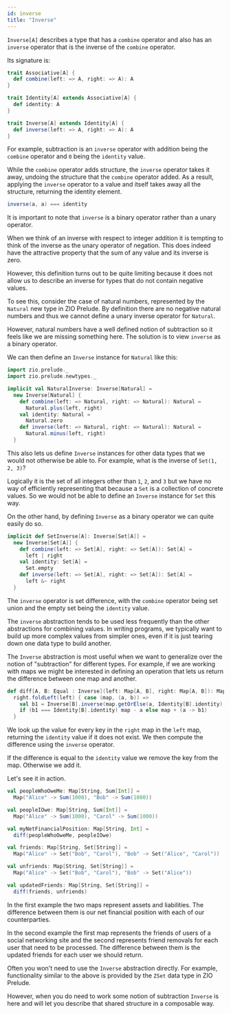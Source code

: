 ```yaml
---
id: inverse
title: "Inverse"
---
```


`Inverse[A]` describes a type that has a `combine` operator and also has an `inverse` operator that is the inverse of the `combine` operator.

Its signature is:

```scala mdoc
trait Associative[A] {
  def combine(left: => A, right: => A): A
}

trait Identity[A] extends Associative[A] {
  def identity: A
}

trait Inverse[A] extends Identity[A] {
  def inverse(left: => A, right: => A): A
}
```

For example, subtraction is an `inverse` operator with addition being the `combine` operator and `0` being the `identity` value.

While the `combine` operator adds structure, the `inverse` operator takes it away, undoing the structure that the `combine` operator added. As a result, applying the `inverse` operator to a value and itself takes away all the structure, returning the identity element.

```scala
inverse(a, a) === identity
```

It is important to note that `inverse` is a binary operator rather than a unary operator.

When we think of an inverse with respect to integer addition it is tempting to think of the inverse as the unary operator of negation. This does indeed have the attractive property that the sum of any value and its inverse is zero.

However, this definition turns out to be quite limiting because it does not allow us to describe an inverse for types that do not contain negative values.

To see this, consider the case of natural numbers, represented by the `Natural` new type in ZIO Prelude. By definition there are no negative natural numbers and thus we cannot define a unary inverse operator for `Natural`.

However, natural numbers have a well defined notion of subtraction so it feels like we are missing something here. The solution is to view `inverse` as a binary operator.

We can then define an `Inverse` instance for `Natural` like this:

```scala mdoc:reset
import zio.prelude._
import zio.prelude.newtypes._

implicit val NaturalInverse: Inverse[Natural] =
  new Inverse[Natural] {
    def combine(left: => Natural, right: => Natural): Natural =
      Natural.plus(left, right)
    val identity: Natural =
      Natural.zero
    def inverse(left: => Natural, right: => Natural): Natural =
      Natural.minus(left, right)
  }
```

This also lets us define `Inverse` instances for other data types that we would not otherwise be able to. For example, what is the inverse of `Set(1, 2, 3)`?

Logically it is the set of all integers other than `1`, `2`, and `3` but we have no way of efficiently representing that because a `Set` is a collection of concrete values. So we would not be able to define an `Inverse` instance for `Set` this way.

On the other hand, by defining `Inverse` as a binary operator we can quite easily do so.

```scala mdoc
implicit def SetInverse[A]: Inverse[Set[A]] =
  new Inverse[Set[A]] {
    def combine(left: => Set[A], right: => Set[A]): Set[A] =
      left | right
    val identity: Set[A] =
      Set.empty
    def inverse(left: => Set[A], right: => Set[A]): Set[A] =
      left &~ right
  }
```

The `inverse` operator is set difference, with the `combine` operator being set union and the empty set being the `identity` value.

The `inverse` abstraction tends to be used less frequently than the other abstractions for combining values. In writing programs, we typically want to build up more complex values from simpler ones, even if it is just tearing down one data type to build another.

The `Inverse` abstraction is most useful when we want to generalize over the notion of "subtraction" for different types. For example, if we are working with maps we might be interested in defining an operation that lets us return the difference between one map and another.

```scala mdoc
def diff[A, B: Equal : Inverse](left: Map[A, B], right: Map[A, B]): Map[A, B] =
  right.foldLeft(left) { case (map, (a, b)) =>
    val b1 = Inverse[B].inverse(map.getOrElse(a, Identity[B].identity), b)
    if (b1 === Identity[B].identity) map - a else map + (a -> b1)
  }
```

We look up the value for every key in the `right` map in the `left` map, returning the `identity` value if it does not exist. We then compute the difference using the `inverse` operator.

If the difference is equal to the `identity` value we remove the key from the map. Otherwise we add it.

Let's see it in action.

```scala mdoc
val peopleWhoOweMe: Map[String, Sum[Int]] =
  Map("Alice" -> Sum(1000), "Bob" -> Sum(1000))

val peopleIOwe: Map[String, Sum[Int]] =
  Map("Alice" -> Sum(1000), "Carol" -> Sum(1000))

val myNetFinancialPosition: Map[String, Int] =
  diff(peopleWhoOweMe, peopleIOwe)

val friends: Map[String, Set[String]] =
  Map("Alice" -> Set("Bob", "Carol"), "Bob" -> Set("Alice", "Carol"))

val unfriends: Map[String, Set[String]] =
  Map("Alice" -> Set("Bob", "Carol"), "Bob" -> Set("Alice"))

val updatedFriends: Map[String, Set[String]] =
  diff(friends, unfriends)
```

In the first example the two maps represent assets and liabilities. The difference between them is our net financial position with each of our counterparties.

In the second example the first map represents the friends of users of a social networking site and the second represents friend removals for each user that need to be processed. The difference between them is the updated friends for each user we should return.

Often you won't need to use the `Inverse` abstraction directly. For example, functionality similar to the above is provided by the `ZSet` data type in ZIO Prelude.

However, when you do need to work some notion of subtraction `Inverse` is here and will let you describe that shared structure in a composable way.
